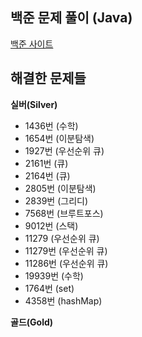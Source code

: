 ## 백준 문제 풀이 (Java)

<a href='https://www.acmicpc.net/' target='_blank'>백준 사이트</a>

## 해결한 문제들

**실버(Silver)**
- 1436번 (수학)
- 1654번 (이분탐색)
- 1927번 (우선순위 큐)
- 2161번 (큐)
- 2164번 (큐)
- 2805번 (이분탐색)
- 2839번 (그리디)
- 7568번 (브루트포스)
- 9012번 (스택)
- 11279 (우선순위 큐)
- 11279번 (우선순위 큐)
- 11286번 (우선순위 큐)
- 19939번 (수학)
- 1764번 (set)
- 4358번 (hashMap)

**골드(Gold)**